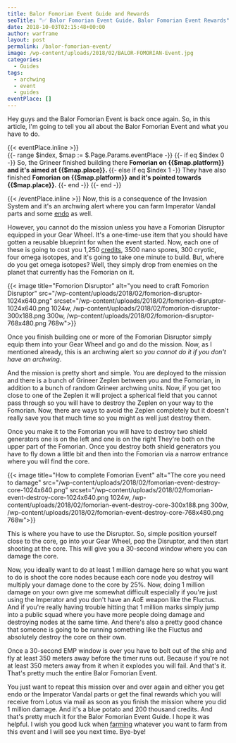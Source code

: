 ```yaml
---
title: Balor Fomorian Event Guide and Rewards
seoTitle: "✅ Balor Fomorian Event Guide. Balor Fomorian Event Rewards"
date: 2018-10-03T02:15:48+00:00
author: warframe
layout: post
permalink: /balor-fomorian-event/
image: /wp-content/uploads/2018/02/BALOR-FOMORIAN-Event.jpg
categories:
  - Guides
tags:
  - archwing
  - event
  - guides
eventPlace: []
---
```

Hey guys and the Balor Fomorian Event is back once again. So, in this article, I'm going to tell you all about the Balor Fomorian Event and what you have to do.<!--more-->

{{< eventPlace.inline >}}  
{{- range $index, $map := $.Page.Params.eventPlace -}}
	{{- if eq $index 0 -}}
	So, the Grineer finished building there <b>Fomorian on {{$map.platform}} and it's aimed at {{$map.place}}. </b> 
	{{- else if eq $index 1 -}}
	They have also finished <b>Fomorian on {{$map.platform}} and it's pointed towards {{$map.place}}.</b>
	{{- end -}}
{{- end -}}

{{< /eventPlace.inline >}} Now, this is a consequence of the Invasion System and it's an archwing alert where you can farm Imperator Vandal parts and some [endo](/how-farm-endo/ "How to farm endo") as well.

However, you cannot do the mission unless you have a Fomorian Disruptor equipped in your Gear Wheel. It's a one-time-use item that you should have gotten a reusable blueprint for when the event started. Now, each one of these is going to cost you 1,250 [credits](/farm-credits-750k-credits-per-hour/ "How to get credits in Warframe"), 3500 nano spores, 300 cryotic, four omega isotopes, and it's going to take one minute to build. But, where do you get omega isotopes? Well, they simply drop from enemies on the planet that currently has the Fomorian on it.

{{< image title="Fomorion Disruptor" alt="you need to craft Fomorion Disruptor" src="/wp-content/uploads/2018/02/fomorion-disruptor-1024x640.png" srcset="/wp-content/uploads/2018/02/fomorion-disruptor-1024x640.png 1024w, /wp-content/uploads/2018/02/fomorion-disruptor-300x188.png 300w, /wp-content/uploads/2018/02/fomorion-disruptor-768x480.png 768w">}}

Once you finish building one or more of the Fomorian Disruptor simply equip them into your Gear Wheel and go and do the mission. Now, as I mentioned already, this is an archwing alert so <i class="text-danger">you cannot do it if you don't have an archwing</i>. 

And the mission is pretty short and simple. You are deployed to the mission and there is a bunch of Grineer Zeplen between you and the Fomorian, in addition to a bunch of random Grineer archwing units. Now, if you get too close to one of the Zeplen it will project a spherical field that you cannot pass through so you will have to destroy the Zeplen on your way to the Fomorian. Now, there are ways to avoid the Zeplen completely but it doesn't really save you that much time so you might as well just destroy them.

Once you make it to the Fomorian you will have to destroy two shield generators one is on the left and one is on the right They're both on the upper part of the Fomorian. Once you destroy both shield generators you have to fly down a little bit and then into the Fomorian via a narrow entrance where you will find the core.

{{< image title="How to complete Fomorian Event" alt="The core you need to damage" src="/wp-content/uploads/2018/02/fomorian-event-destroy-core-1024x640.png" srcset="/wp-content/uploads/2018/02/fomorian-event-destroy-core-1024x640.png 1024w, /wp-content/uploads/2018/02/fomorian-event-destroy-core-300x188.png 300w, /wp-content/uploads/2018/02/fomorian-event-destroy-core-768x480.png 768w">}}

This is where you have to use the Disruptor. So, simple position yourself close to the core, go into your Gear Wheel, pop the Disruptor, and then start shooting at the core. This will give you a 30-second window where you can damage the core. 

Now, you ideally want to do at least 1 million damage here so what you want to do is shoot the core nodes because each core node you destroy will multiply your damage done to the core by 25%. Now, doing 1 million damage on your own give me somewhat difficult especially if you're just using the Imperator and you don't have an AoE weapon like the Fluctus. And if you're really having trouble hitting that 1 million marks simply jump into a public squad where you have more people doing damage and destroying nodes at the same time. And there's also a pretty good chance that someone is going to be running something like the Fluctus and absolutely destroy the core on their own.

Once a 30-second EMP window is over you have to bolt out of the ship and fly at least 350 meters away before the timer runs out. Because if you're not at least 350 meters away from it when it explodes you will fail. And that's it. That's pretty much the entire Balor Fomorian Event. 

You just want to repeat this mission over and over again and either you get endo or the Imperator Vandal parts or get the final rewards which you will receive from Lotus via mail as soon as you finish the mission where you did 1 million damage. And it's a blue potato and 200 thousand credits. And that's pretty much it for the Balor Fomorian Event Guide. I hope it was helpful. I wish you good luck when [farming](/farming/) whatever you want to farm from this event and I will see you next time. Bye-bye!